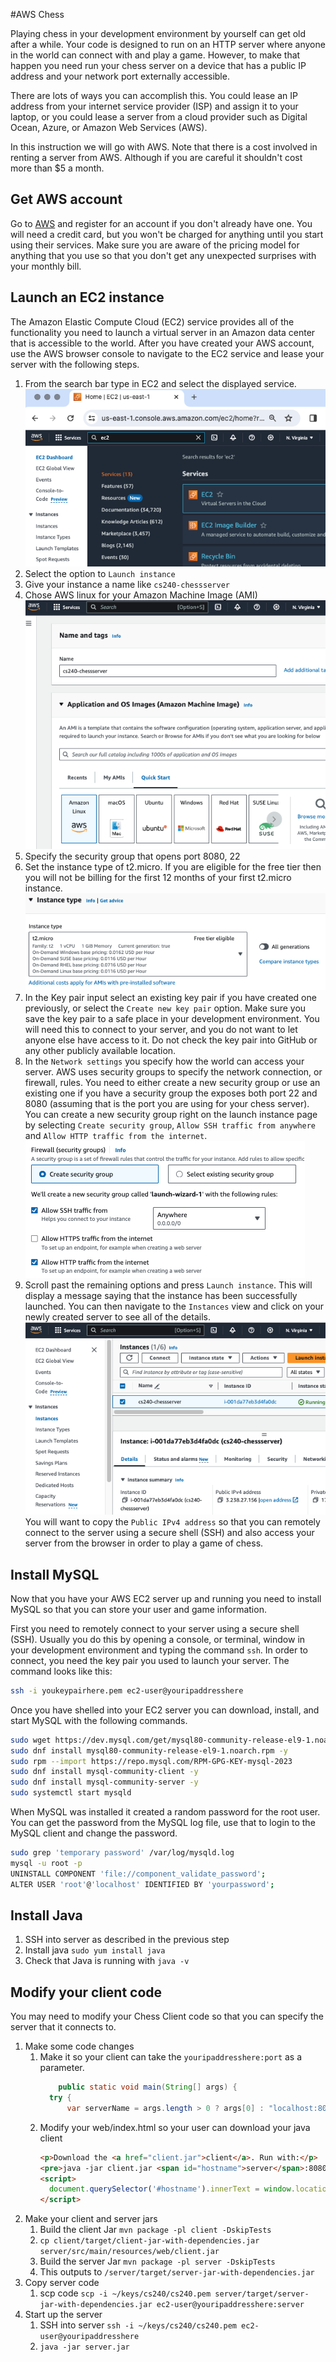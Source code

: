#AWS Chess

Playing chess in your development environment by yourself can get old after a while. Your code is designed to run on an HTTP server where anyone in the world can connect with and play a game. However, to make that happen you need run your chess server on a device that has a public IP address and your network port externally accessible.

There are lots of ways you can accomplish this. You could lease an IP address from your internet service provider (ISP) and assign it to your laptop, or you could lease a server from a cloud provider such as Digital Ocean, Azure, or Amazon Web Services (AWS).

In this instruction we will go with AWS. Note that there is a cost involved in renting a server from AWS. Although if you are careful it shouldn't cost more than $5 a month.

## Get AWS account

Go to [AWS](https://aws.amazon.com/) and register for an account if you don't already have one. You will need a credit card, but you won't be charged for anything until you start using their services. Make sure you are aware of the pricing model for anything that you use so that you don't get any unexpected surprises with your monthly bill.

## Launch an EC2 instance

The Amazon Elastic Compute Cloud (EC2) service provides all of the functionality you need to launch a virtual server in an Amazon data center that is accessible to the world. After you have created your AWS account, use the AWS browser console to navigate to the EC2 service and lease your server with the following steps.

1. From the search bar type in EC2 and select the displayed service.
   ![EC2 service selection](awsEc2Selection.png)
1. Select the option to `Launch instance`
1. Give your instance a name like `cs240-chessserver`
1. Chose AWS linux for your Amazon Machine Image (AMI)
   ![Amazon Machine Image](ami.png)
1. Specify the security group that opens port 8080, 22
1. Set the instance type of t2.micro. If you are eligible for the free tier then you will not be billing for the first 12 months of your first t2.micro instance.
   ![Instance type](instanceType.png)
1. In the Key pair input select an existing key pair if you have created one previously, or select the `Create new key pair` option. Make sure you save the key pair to a safe place in your development environment. You will need this to connect to your server, and you do not want to let anyone else have access to it. Do not check the key pair into GitHub or any other publicly available location.
1. In the `Network settings` you specify how the world can access your server. AWS uses security groups to specify the network connection, or firewall, rules. You need to either create a new security group or use an existing one if you have a security group the exposes both port 22 and 8080 (assuming that is the port you are using for your chess server). You can create a new security group right on the launch instance page by selecting `Create security group`, `Allow SSH traffic from anywhere` and `Allow HTTP traffic from the internet`.
   ![Security group configuration](securityGroup.png)
1. Scroll past the remaining options and press `Launch instance`. This will display a message saying that the instance has been successfully launched. You can then navigate to the `Instances` view and click on your newly created server to see all of the details.
   ![EC2 Instance settings](ec2InstanceSettings.png)
   You will want to copy the `Public IPv4 address` so that you can remotely connect to the server using a secure shell (SSH) and also access your server from the browser in order to play a game of chess.

## Install MySQL

Now that you have your AWS EC2 server up and running you need to install MySQL so that you can store your user and game information.

First you need to remotely connect to your server using a secure shell (SSH). Usually you do this by opening a console, or terminal, window in your development environment and typing the command `ssh`. In order to connect, you need the key pair you used to launch your server. The command looks like this:

```sh
ssh -i youkeypairhere.pem ec2-user@youripaddresshere
```

Once you have shelled into your EC2 server you can download, install, and start MySQL with the following commands.

```sh
sudo wget https://dev.mysql.com/get/mysql80-community-release-el9-1.noarch.rpm
sudo dnf install mysql80-community-release-el9-1.noarch.rpm -y
sudo rpm --import https://repo.mysql.com/RPM-GPG-KEY-mysql-2023
sudo dnf install mysql-community-client -y
sudo dnf install mysql-community-server -y
sudo systemctl start mysqld
```

When MySQL was installed it created a random password for the root user. You can get the password from the MySQL log file, use that to login to the MySQL client and change the password.

```sh
sudo grep 'temporary password' /var/log/mysqld.log
mysql -u root -p
UNINSTALL COMPONENT 'file://component_validate_password';
ALTER USER 'root'@'localhost' IDENTIFIED BY 'yourpassword';
```

## Install Java

1.  SSH into server as described in the previous step
1.  Install java `sudo yum install java`
1.  Check that Java is running with `java -v`

## Modify your client code

You may need to modify your Chess Client code so that you can specify the server that it connects to.

1.  Make some code changes
    1.  Make it so your client can take the `youripaddresshere:port` as a parameter.
        ```java
            public static void main(String[] args) {
          try {
              var serverName = args.length > 0 ? args[0] : "localhost:8080";
        ```
    1.  Modify your web/index.html so your user can download your java client
        ```html
        <p>Download the <a href="client.jar">client</a>. Run with:</p>
        <pre>java -jar client.jar <span id="hostname">server</span>:8080</pre>
        <script>
          document.querySelector('#hostname').innerText = window.location.hostname;
        </script>
        ```
1.  Make your client and server jars
    1.  Build the client Jar `mvn package -pl client -DskipTests`
    1.  `cp client/target/client-jar-with-dependencies.jar server/src/main/resources/web/client.jar`
    1.  Build the server Jar `mvn package -pl server -DskipTests`
    1.  This outputs to `/server/target/server-jar-with-dependencies.jar`
1.  Copy server code
    1.  scp code `scp -i ~/keys/cs240/cs240.pem server/target/server-jar-with-dependencies.jar ec2-user@youripaddresshere:server`
1.  Start up the server
    1.  SSH into server `ssh -i ~/keys/cs240/cs240.pem ec2-user@youripaddresshere`
    1.  `java -jar server.jar`
